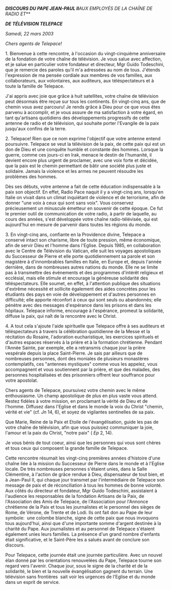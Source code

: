 ***DISCOURS DU PAPE JEAN-PAUL II**AUX EMPLOYÉS DE LA CHAÎNE DE RADIO ET***

***DE TÉLÉVISION TELEPACE***

*Samedi, 22 mars 2003*

*Chers agents de Telepace!*

1. Bienvenue à cette rencontre, à l'occasion du vingt-cinquième anniversaire de la fondation de votre chaîne de télévision. Je vous salue avec affection, et je salue en particulier votre fondateur et directeur, Mgr Guido Todeschini, que je remercie des paroles qu'il m'a adressées au nom de tous. J'étends l'expression de ma pensée cordiale aux membres de vos familles, aux collaborateurs, aux volontaires, aux auditeurs, aux téléspectateurs et à toute la famille de Telepace.

J'ai appris avec joie que grâce à huit satellites, votre chaîne de télévision peut désormais être reçue sur tous les continents. En vingt-cinq ans, que de chemin vous avez parcouru! Je rends grâce à Dieu pour ce que vous êtes parvenu à accomplir, et je vous assure de ma satisfaction à votre égard, en tant qu'artisans quotidiens des développements progressifs de cette antenne de radio et de télévision, qui souhaite porter l'Evangile de la paix jusqu'aux confins de la terre.

2. Telepace! Rien que ce nom exprime l'objectif que votre antenne entend poursuivre. Telepace se veut la télévision de la paix, de cette paix qui est un don de Dieu et une conquête humble et constante des hommes. Lorsque la guerre, comme ces jours-ci en Irak, menace le destin de l'humanité, il devient encore plus urgent de proclamer, avec une voix forte et décidée, que la paix est le chemin permettant de bâtir une société plus juste et solidaire. Jamais la violence et les armes ne peuvent résoudre les problèmes des hommes.

Dès ses débuts, votre antenne a fait de cette éducation indispensable à la paix son objectif. En effet, Radio Pace naquit il y a vingt-cinq ans, lorsqu'en Italie on vivait dans un climat inquiétant de violence et de terrorisme, afin de donner "une voix à ceux qui sont sans voix". Vous conservez précieusement un minuscule émetteur en souvenir de cette époque. Ce fut le premier outil de communication de votre radio, à partir de laquelle, au cours des années, s'est développée votre chaîne radio-télévisée, qui est aujourd'hui en mesure de parvenir dans toutes les régions du monde.

3. En vingt-cinq ans, confiante en la Providence divine, Telepace a conservé intact son charisme, libre de toute pression, même économique, afin de servir Dieu et l'homme dans l'Eglise. Depuis 1985, en collaboration avec le Centre de Télévision du Vatican, elle suit les voyages apostoliques du Successeur de Pierre et elle porte quotidiennement sa parole et son magistère à d'innombrables familles en Italie, en Europe et, depuis l'année dernière, dans de nombreuses autres nations du monde. Elle ne se limite pas à transmettre des événements et des programmes d'intérêt religieux et ecclésial, mais elle stimule et encourage la généreuse solidarité des téléspectateurs. Elle soumet, en effet, à l'attention publique des situations d'extrême nécessité et sollicite également des aides concrètes pour les étudiants des pays en voie de développement et d'autres personnes en difficulté; elle apporte réconfort à ceux qui sont seuls ou abandonnés; elle pénètre avec des messages d'espérance dans les prisons et dans les hôpitaux. Telepace informe, encourage à l'espérance, promeut la solidarité, diffuse la paix, qui naît de la rencontre avec le Christ.

4. A tout cela s'ajoute l'aide spirituelle que Telepace offre à ses auditeurs et téléspectateurs à travers la célébration quotidienne de la Messe et la récitation du Rosaire, l'adoration eucharistique, les exercices spirituels et d'autres espaces réservés à la prière et à la formation chrétienne. Pendant l'Année Sainte, par exemple, elle a retransmis chaque jour la prière vespérale depuis la place Saint-Pierre. Je sais par ailleurs que de nombreuses personnes, dont des moniales de plusieurs monastères contemplatifs, ces "antennes mystiques" comme vous les appelez, vous accompagnent et vous soutiennent par la prière, et que des malades, des personnes hospitalisées et des prisonniers offrent leur souffrance pour votre apostolat.

Chers agents de Telepace, poursuivez votre chemin avec le même enthousiasme. Un champ apostolique de plus en plus vaste vous attend. Restez fidèles à votre mission, en proclamant la vérité de Dieu et de l'homme. Diffusez dans l'Eglise et dans le monde la voix du Christ "chemin, vérité et vie" (cf. *Jn* 14, 6), et soyez de vigilantes sentinelles de sa paix.

Que Marie, Reine de la Paix et Etoile de l'évangélisation, guide les pas de votre chaîne de télévision, afin que vous puissiez communiquer la joie, l'amour et la paix du Christ, "notre paix" ( *Ep* 2, 14).

Je vous bénis de tout coeur, ainsi que les personnes qui vous sont chères et tous ceux qui composent la grande famille de Telepace.

Cette rencontre résumait les vingt-cinq premières années d'histoire d'une chaîne liée à la mission du Successeur de Pierre dans le monde et à l'Eglise locale. De très nombreuses personnes s'étaient unies, dans la Salle Clémentine, à l'action de grâce rendue à Dieu, dispensateur de tout bien, et à Jean-Paul II, qui chaque jour transmet par l'intermédiaire de Telepace son message de paix et de réconciliation à tous les hommes de bonne volonté. Aux côtés du directeur et fondateur, Mgr Guido Todeschini, assistaient à l'audience les responsables de la fondation Artisans de la Paix, de l'Association des Amis de Telepace, de l'Association pour l'Annonce chrétienne de la Paix et tous les journalistes et le personnel des sièges de Rome, de Vérone, de Trente et de Lodi. Ils ont fait don au Pape de leur symbole:  une colombe blanche, signe de cette paix que nous invoquons tous aujourd'hui, ainsi que d'une importante somme d'argent destinée à la charité du Pape. Aux journalistes et au personnel de Telepace s'étaient également unies leurs familles. La présence d'un grand nombre d'enfants était significative, et le Saint-Père les a salués avant de conclure son discours.

Pour Telepace, cette journée était une journée particulière. Avec un nouvel élan donné par les orientations renouvelées du Pape, Telepace tourne son regard vers l'avenir. Chaque jour, sous le signe de la charité et de la solidarité, le bien et la nouvelle évangélisation gagnent du terrain. Une télévision sans frontières  sait voir les urgences de l'Eglise et du monde dans un esprit de service.